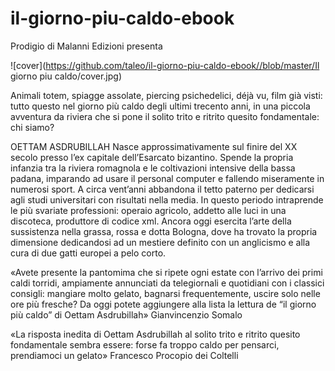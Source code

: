 # il-giorno-piu-caldo-ebook

Prodigio di Malanni Edizioni presenta

![cover](https://github.com/taleo/il-giorno-piu-caldo-ebook//blob/master/Il giorno piu caldo/cover.jpg)


Animali totem, spiagge assolate, piercing psichedelici, déjà vu, film già visti: tutto questo nel giorno più caldo degli ultimi trecento anni, in una piccola avventura da riviera che si pone il solito trito e ritrito quesito fondamentale: chi siamo?  

OETTAM ASDRUBILLAH Nasce approssimativamente sul finire del XX secolo presso l’ex capitale dell’Esarcato bizantino. Spende la propria infanzia tra la riviera romagnola e le coltivazioni intensive della bassa padana, imparando ad usare il personal computer e fallendo miseramente in numerosi sport. A circa vent’anni abbandona il tetto paterno per dedicarsi agli studi universitari con risultati nella media. In questo periodo intraprende le più svariate professioni: operaio agricolo, addetto alle luci in una discoteca, produttore di codice xml. Ancora oggi esercita l’arte della sussistenza nella grassa, rossa e dotta Bologna, dove ha trovato la propria dimensione dedicandosi ad un mestiere definito con un anglicismo e alla cura di due gatti europei a pelo corto.   

«Avete presente la pantomima che si ripete ogni estate con l’arrivo dei primi caldi torridi, ampiamente annunciati da telegiornali e quotidiani con i classici consigli: mangiare molto gelato, bagnarsi frequentemente, uscire solo nelle ore più fresche? Da oggi potete aggiungere alla lista la lettura de “il giorno più caldo” di Oettam Asdrubillah» 
Gianvincenzio Somalo  

«La risposta inedita di Oettam Asdrubillah al solito trito e ritrito quesito fondamentale sembra essere: forse fa troppo caldo per pensarci, prendiamoci un gelato» 
Francesco Procopio dei Coltelli
